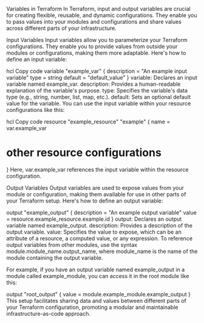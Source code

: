 Variables in Terraform
In Terraform, input and output variables are crucial for creating flexible, reusable, and dynamic configurations. They enable you to pass values into your modules and configurations and share values across different parts of your infrastructure.

Input Variables
Input variables allow you to parameterize your Terraform configurations. They enable you to provide values from outside your modules or configurations, making them more adaptable. Here's how to define an input variable:

hcl
Copy code
variable "example_var" {
  description = "An example input variable"
  type        = string
  default     = "default_value"
}
variable: Declares an input variable named example_var.
description: Provides a human-readable explanation of the variable's purpose.
type: Specifies the variable's data type (e.g., string, number, list, map, etc.).
default: Sets an optional default value for the variable.
You can use the input variable within your resource configurations like this:

hcl
Copy code
resource "example_resource" "example" {
  name = var.example_var
  # other resource configurations
}
Here, var.example_var references the input variable within the resource configuration.

Output Variables
Output variables are used to expose values from your module or configuration, making them available for use in other parts of your Terraform setup. Here's how to define an output variable:


output "example_output" {
  description = "An example output variable"
  value       = resource.example_resource.example.id
}
output: Declares an output variable named example_output.
description: Provides a description of the output variable.
value: Specifies the value to expose, which can be an attribute of a resource, a computed value, or any expression.
To reference output variables from other modules, use the syntax module.module_name.output_name, where module_name is the name of the module containing the output variable.

For example, if you have an output variable named example_output in a module called example_module, you can access it in the root module like this:


output "root_output" {
  value = module.example_module.example_output
}
This setup facilitates sharing data and values between different parts of your Terraform configuration, promoting a modular and maintainable infrastructure-as-code approach.